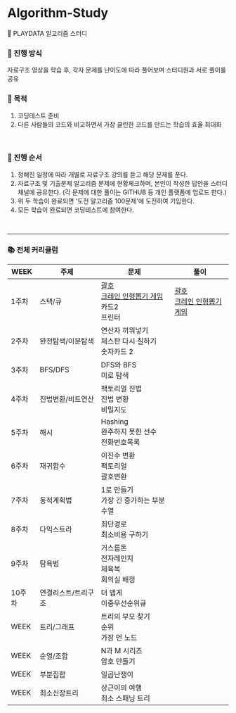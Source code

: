 # Algorithm-Study
🚀 PLAYDATA 알고리즘 스터디


### :closed_book: 진행 방식
자료구조 영상을 학습 후, 각자 문제를 난이도에 따라 풀어보며 스터디원과 서로 풀이를 공유
<br>

### :green_book: 목적
1. 코딩테스트 준비
2. 다른 사람들의 코드와 비교하면서 가장 클린한 코드를 만드는 학습의 효율 최대화
<br>

### :blue_book: 진행 순서
1. 정해진 일정에 따라 개별로 자료구조 강의를 듣고 해당 문제를 푼다.
2. 자료구조 및 기출문제 알고리즘 문제에 현황체크하며, 본인이 작성한 답안을 스터디채널에 공유한다. 
(각 문제에 대한 풀이는 GITHUB 등 개인 플랫폼에 업로드 한다.)
3. 위 두 학습이 완료되면 '도전 알고리즘 100문제'에 도전하여 기입한다.
4. 모든 학습이 완료되면 코딩테스트에 참여한다.
<br>
<hr>


### :books: 전체 커리큘럼
|WEEK|주제|문제|풀이|
|------|---|---|---|
|1주차|스택/큐|[괄호](https://www.acmicpc.net/problem/9012)<br>[크레인 인형뽑기 게임](https://school.programmers.co.kr/learn/courses/30/lessons/64061)<br>카드2<br>프린터|[괄호](https://github.com/Kimeunseong/Algorithm-Study/blob/main/week01/%EA%B4%84%ED%98%B8.py)<br>[크레인 인형뽑기 게임](https://github.com/Kimeunseong/Algorithm-Study/blob/main/week01/%ED%81%AC%EB%A0%88%EC%9D%B8%20%EC%9D%B8%ED%98%95%EB%BD%91%EA%B8%B0%20%EA%B2%8C%EC%9E%84.py)<br>|
|2주차|완전탐색/이분탐색|연산자 끼워넣기<br>체스판 다시 칠하기<br>숫자카드 2||
|3주차|BFS/DFS|DFS와 BFS<br>미로 탐색||
|4주차|진법변환/비트연산|팩토리얼 진법<br>진법 변환<br>비밀지도||
|5주차|해시|Hashing<br>완주하지 못한 선수<br>전화번호목록||
|6주차|재귀함수|이진수 변환<br>팩토리얼<br>괄호변환||
|7주차|동적계획법|1로 만들기<br>가장 긴 증가하는 부분수열||
|8주차|다익스트라|최단경로<br>최소비용 구하기||
|9주차|탐욕법|거스름돈<br>전자레인지<br>체육복<br>회의실 배정||
|10주차|연결리스트/트리구조|더 맵게<br>이중우선순위큐||
|WEEK|트리/그래프|트리의 부모 찾기<br>순위<br>가장 먼 노드||
|WEEK|순열/조합|N과 M 시리즈<br>암호 만들기||
|WEEK|부분집합|일곱난쟁이||
|WEEK|최소신장트리|상근이의 여행<br>최소 스패닝 트리||
